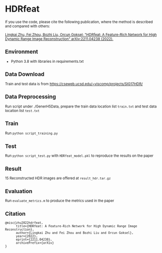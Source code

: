 # HDRfeat
<small> If you use the code, please cite the following publication, where the method is described and compared with others:

[Lingkai Zhu, Fei Zhou, Bozhi Liu, Orcun Goksel: "HDRfeat: A Feature-Rich Network for High Dynamic Range Image Reconstruction" arXiv:2211.04238 (2022).](https://arxiv.org/abs/2211.04238)

## Environment
+ Python 3.8
with libraries in requirements.txt
## Data Download
Train and test data is from https://cseweb.ucsd.edu/~viscomp/projects/SIG17HDR/
## Data Preprocessing
Run script under ./GenerH5Data, prepare the train data location list `train.txt` and test data location list `test.txt`
## Train 
Run `python script_training.py`
## Test
Run `python script_test.py` with `HDRfeat_model.pkl` to reproduce the results on the paper
## Result
15 Reconstructed HDR images are offered at `result_hdr.tar.gz`
## Evaluation
Run `evaluate_metrics.m` to produce the metrics used in the paper
## Citation
```
@misc{zhu2022hdrfeat,
      title={HDRfeat: A Feature-Rich Network for High Dynamic Range Image Reconstruction}, 
      author={Lingkai Zhu and Fei Zhou and Bozhi Liu and Orcun Goksel},
      year={2022},
      eprint={2211.04238},
      archivePrefix={arXiv}
}
```

